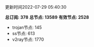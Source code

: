 更新时间2022-07-29 05:40:30

**总订阅: 378**
**总节点: 13589**
**有效节点: 2528**
- trojan节点: 145
- ss节点: 613
- v2ray节点: 1770
